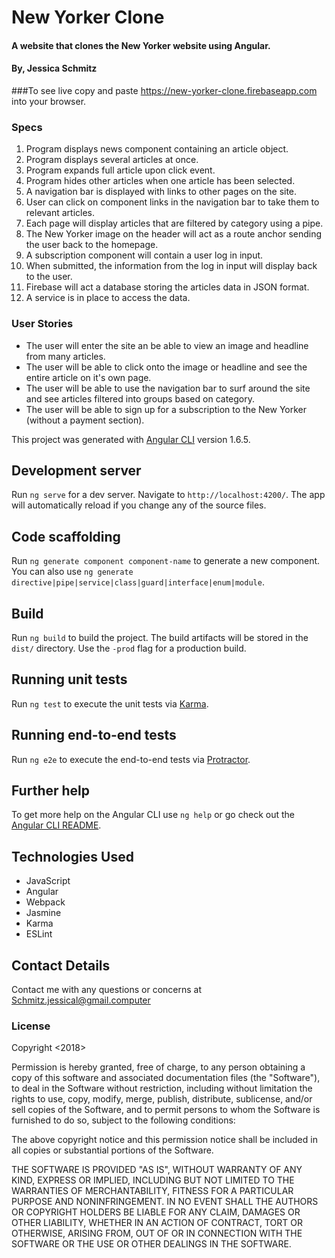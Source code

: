 # New Yorker Clone

#### A website that clones the New Yorker website using Angular.

#### **By, Jessica Schmitz**

###To see live copy and paste https://new-yorker-clone.firebaseapp.com into your browser.

### Specs

1) Program displays news component containing an article object.
2) Program displays several articles at once.
3) Program expands full article upon click event.
4) Program hides other articles when one article has been selected.
5) A navigation bar is displayed with links to other pages on the site.
6) User can click on component links in the navigation bar to take them to relevant articles.
7) Each page will display articles that are filtered by category using a pipe.
8) The New Yorker image on the header will act as a route anchor sending the user back to the homepage.
9) A subscription component will contain a user log in input.
10) When submitted, the information from the log in input will display back to the user.
11) Firebase will act a database storing the articles data in JSON format.
12) A service is in place to access the data.

### User Stories

* The user will enter the site an be able to view an image and headline from many articles.
* The user will be able to click onto the image or headline and see the entire article on it's own page.
* The user will be able to use the navigation bar to surf around the site and see articles filtered into groups based on category.
* The user will be able to sign up for a subscription to the New Yorker (without a payment section).

This project was generated with [Angular CLI](https://github.com/angular/angular-cli) version 1.6.5.

## Development server

Run `ng serve` for a dev server. Navigate to `http://localhost:4200/`. The app will automatically reload if you change any of the source files.

## Code scaffolding

Run `ng generate component component-name` to generate a new component. You can also use `ng generate directive|pipe|service|class|guard|interface|enum|module`.

## Build

Run `ng build` to build the project. The build artifacts will be stored in the `dist/` directory. Use the `-prod` flag for a production build.

## Running unit tests

Run `ng test` to execute the unit tests via [Karma](https://karma-runner.github.io).

## Running end-to-end tests

Run `ng e2e` to execute the end-to-end tests via [Protractor](http://www.protractortest.org/).

## Further help

To get more help on the Angular CLI use `ng help` or go check out the [Angular CLI README](https://github.com/angular/angular-cli/blob/master/README.md).


## Technologies Used
 * JavaScript
 * Angular
 * Webpack
 * Jasmine
 * Karma
 * ESLint


## Contact Details

Contact me with any questions or concerns at Schmitz.jessical@gmail.computer

### License

Copyright <2018> <Jessica Schmitz>

Permission is hereby granted, free of charge, to any person obtaining a copy of this software and associated documentation files (the "Software"), to deal in the Software without restriction, including without limitation the rights to use, copy, modify, merge, publish, distribute, sublicense, and/or sell copies of the Software, and to permit persons to whom the Software is furnished to do so, subject to the following conditions:

The above copyright notice and this permission notice shall be included in all copies or substantial portions of the Software.

THE SOFTWARE IS PROVIDED "AS IS", WITHOUT WARRANTY OF ANY KIND, EXPRESS OR IMPLIED, INCLUDING BUT NOT LIMITED TO THE WARRANTIES OF MERCHANTABILITY, FITNESS FOR A PARTICULAR PURPOSE AND NONINFRINGEMENT. IN NO EVENT SHALL THE AUTHORS OR COPYRIGHT HOLDERS BE LIABLE FOR ANY CLAIM, DAMAGES OR OTHER LIABILITY, WHETHER IN AN ACTION OF CONTRACT, TORT OR OTHERWISE, ARISING FROM, OUT OF OR IN CONNECTION WITH THE SOFTWARE OR THE USE OR OTHER DEALINGS IN THE SOFTWARE.
